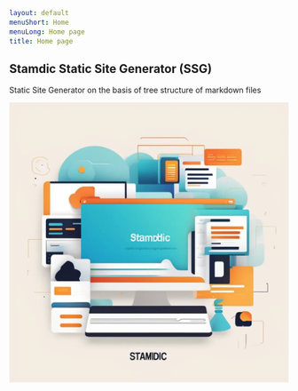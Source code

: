 ```yaml
layout: default
menuShort: Home
menuLong: Home page
title: Home page
```
<!--config-->

## Stamdic Static Site Generator (SSG)
Static Site Generator on the basis of tree structure of markdown files

![What is this](-img/preview.webp)
